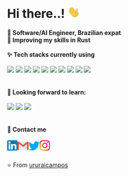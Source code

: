 
<h1> Hi there..! <img src="https://github.com/ururaicampos/ururaicampos/blob/main/Hi.gif" width="29px"> </h1>

<!--
**ururaicampos/ururaicampos** is a ✨ _special_ ✨ repository because its `README.md` (this file) appears on your GitHub profile.

Here are some ideas to get you started:
-->
**🔭 Software/AI Engineer, Brazilian expat**<br>
**🌱 Improving my skills in Rust**
<br>
<br>
**✨ Tech stacks currently using** <br>
<br>
<code><a href="https://kubernetes.io/" target="_blank"><img height="50" src="https://www.vectorlogo.zone/logos/kubernetes/kubernetes-ar21.svg"></a></code>
<code><a href="https://www.docker.com/" target="_blank"><img height="50" src="https://www.vectorlogo.zone/logos/docker/docker-ar21.svg"></a></code>
<code><a href="https://spark.apache.org/" target="_blank"><img height="50" src="https://www.vectorlogo.zone/logos/apache_spark/apache_spark-ar21.svg"></a></code>
<code><a href="https://www.python.org/" target="_blank"><img height="50" src="https://www.vectorlogo.zone/logos/python/python-ar21.svg"></a></code>
<code><a href="https://flask.palletsprojects.com/en/1.1.x/" target="_blank"><img height="50" src="https://www.vectorlogo.zone/logos/pocoo_flask/pocoo_flask-ar21.svg"></a></code>
<code><a href="https://www.tensorflow.org/" target="_blank"><img height="50" src="https://www.vectorlogo.zone/logos/tensorflow/tensorflow-ar21.svg"></a></code>
<code><a href="https://jupyter.org/" target="_blank"><img height="50" src="https://www.vectorlogo.zone/logos/jupyter/jupyter-ar21.svg"></a></code>
<code><a href="https://cloud.google.com/" target="_blank"><img height="50" src="https://www.vectorlogo.zone/logos/google_cloud/google_cloud-ar21.svg"></a></code>
<code><a href="https://aws.amazon.com/" target="_blank"><img height="50" src="https://www.vectorlogo.zone/logos/amazon_aws/amazon_aws-ar21.svg"></a></code>
<code><a href="https://git-scm.com/" target="_blank"><img height="50" src="https://www.vectorlogo.zone/logos/git-scm/git-scm-ar21.svg"></a></code>
<br>
<br>
<br>
**🌱 Looking forward to learn:** <br>
<br>
<code><a href="https://golang.org/" target="_blank"><img height="50" src="https://www.vectorlogo.zone/logos/golang/golang-ar21.svg"></a></code>
<code><a href="https://www.terraform.io/" target="_blank"><img height="50" src="https://www.vectorlogo.zone/logos/terraformio/terraformio-ar21.svg"></a></code>
<code><a href="https://www.ansible.com/" target="_blank"><img height="50" src="https://www.vectorlogo.zone/logos/ansible/ansible-ar21.svg"></a></code>
<br>
<br>
<br>
**💬 Contact me**
<br>
<br> 
  <a href="https://in.linkedin.com/in/ururaicampos">
   <img align="left" alt="Ururai Campos | Linkedin" width="24px" src="https://github.com/ururaicampos/ururaicampos/blob/main/Linkedin.svg" />
  </a>
  <a href="mailto:ururaicampos@gmail.com">
    <img align="left" alt="Ururai Campos | Gmail" width="26px" src="https://github.com/ururaicampos/ururaicampos/blob/main/Gmail.svg" />
  </a>
  <a href="https://twitter.com/ucampos94">
    <img align="left" alt="Ururai Campos | Twitter" width="26px" src="https://github.com/ururaicampos/ururaicampos/blob/main/Twitter.svg" />
  </a>
  <a href="https://www.instagram.com/ururaicampos/">
    <img align="left" alt="Ururai Campos | Instagram" width="24px" src="https://github.com/ururaicampos/ururaicampos/blob/main/Instagram.svg" />
  </a>
<br>
<br>

⭐️ From [ururaicampos](https://github.com/[ururaicampos])


